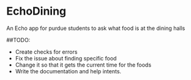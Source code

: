 # EchoDining
An Echo app for purdue students to ask what food is at the dining halls

##TODO:
- Create checks for errors
- Fix the issue about finding specific food
- Change it so that it gets the current time for the foods
- Write the documentation and help intents.
